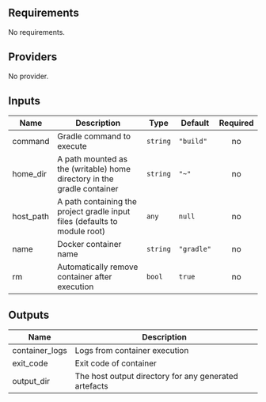 ## Requirements

No requirements.

## Providers

No provider.

## Inputs

| Name | Description | Type | Default | Required |
|------|-------------|------|---------|:--------:|
| command | Gradle command to execute | `string` | `"build"` | no |
| home\_dir | A path mounted as the (writable) home directory in the gradle container | `string` | `"~"` | no |
| host\_path | A path containing the project gradle input files (defaults to module root) | `any` | `null` | no |
| name | Docker container name | `string` | `"gradle"` | no |
| rm | Automatically remove container after execution | `bool` | `true` | no |

## Outputs

| Name | Description |
|------|-------------|
| container\_logs | Logs from container execution |
| exit\_code | Exit code of container |
| output\_dir | The host output directory for any generated artefacts |

